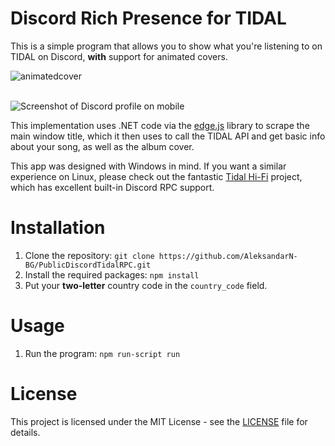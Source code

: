 # Discord Rich Presence for TIDAL
This is a simple program that allows you to show what you're listening to on TIDAL on Discord, **with** support for animated covers.

![animatedcover](https://github.com/user-attachments/assets/c985ec5c-fcf4-45f6-b89e-8f95423a6d76)

<br />
<img src="mobilescreenshot.png" alt="Screenshot of Discord profile on mobile">

This implementation uses .NET code via the [edge.js](https://www.npmjs.com/package/edge-js) library to scrape the main window title, which it then uses to call the TIDAL API and get basic info about your song, as well as the album cover. <br />

This app was designed with Windows in mind. If you want a similar experience on Linux, please check out the fantastic [Tidal Hi-Fi](https://github.com/Mastermindzh/tidal-hifi) project, which has excellent built-in Discord RPC support.

# Installation

1. Clone the repository:
```git clone https://github.com/AleksandarN-BG/PublicDiscordTidalRPC.git```
2. Install the required packages:
```npm install```
3. Put your **two-letter** country code in the `country_code` field.

# Usage

1. Run the program:
```npm run-script run```

# License

This project is licensed under the MIT License - see the [LICENSE](LICENSE) file for details.
